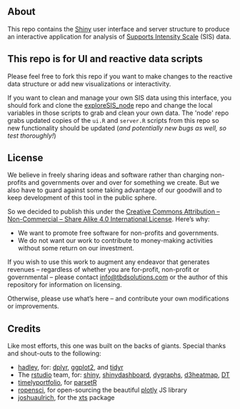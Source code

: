 ## About
This repo contains the [Shiny](http://shiny.rstudio.com/) user interface and server structure to produce an interactive application for analysis of [Supports Intensity Scale](https://aaidd.org/publications/supports-intensity-scale#.VsU2kObNUrc) (SIS) data.  

## This repo is for UI and reactive data scripts
Please feel free to fork this repo if you want to make changes to the reactive data structure or add new visualizations or interactivity.

If you want to clean and manage your own SIS data using this interface, you should fork and clone the [exploreSIS_node](https://github.com/j-hagedorn/exploreSIS_node) repo and change the local variables in those scripts to grab and clean your own data.  The 'node' repo grabs updated copies of the `ui.R` and `server.R` scripts from this repo so new functionality should be updated (*and potentially new bugs as well, so test thoroughly!*)

## License
We believe in freely sharing ideas and software rather than charging non-profits and governments over and over for something we create.  But we also have to guard against some taking advantage of our goodwill and to keep development of this tool in the public sphere. 
 
So we decided to publish this under the [Creative Commons Attribution – Non-Commercial – Share Alike 4.0 International License](http://creativecommons.org/licenses/by-nc-sa/4.0/). Here’s why:
* We want to promote free software for non-profits and governments.
* We do not want our work to contribute to money-making activities without some return on our investment.

If you wish to use this work to augment any endeavor that generates revenues – regardless of whether you are for-profit, non-profit or governmental – please contact [info@tbdsolutions.com](info@tbdsolutions.com) or the author of this repository for information on licensing.

Otherwise, please use what’s here – and contribute your own modifications or improvements. 

## Credits
Like most efforts, this one was built on the backs of giants.  Special thanks and shout-outs to the following:

* [hadley](https://github.com/hadley), for: [dplyr](https://github.com/hadley/dplyr), [ggplot2](https://github.com/hadley/ggplot2), and [tidyr](https://github.com/hadley/tidyr)
* The [rstudio](https://github.com/rstudio) team, for: [shiny](https://github.com/rstudio/shiny), [shinydashboard](https://github.com/rstudio/shinydashboard), [dygraphs](https://github.com/rstudio/dygraphs), [d3heatmap](https://github.com/rstudio/d3heatmap), [DT](https://github.com/rstudio/DT)
* [timelyportfolio](https://github.com/timelyportfolio), for [parsetR](https://github.com/timelyportfolio/parsetR)
* [ropensci](https://github.com/ropensci), for open-sourcing the beautiful [plotly](https://github.com/ropensci/plotly) JS library
* [joshuaulrich](https://github.com/joshuaulrich), for the [xts](https://github.com/joshuaulrich/xts) package


